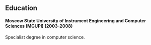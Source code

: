## Education

#### Moscow State University of Instrument Engineering and Computer Sciences (MGUPI) (2003-2008)

Specialist degree in computer science.
